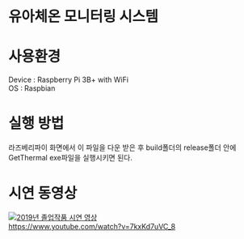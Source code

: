 # 유아체온 모니터링 시스템

# 사용환경
Device : Raspberry Pi 3B+ with WiFi<br>
OS : Raspbian

# 실행 방법
라즈베리파이 화면에서 이 파일을 다운 받은 후 build폴더의 release폴더 안에 GetThermal exe파일을 실행시키면 된다.

# 시연 동영상
[![2019년 졸업작품 시연 영상](https://img.youtube.com/vi/7kxKd7uVC_8/0.jpg)](https://www.youtube.com/watch?v=7kxKd7uVC_8)
<br>https://www.youtube.com/watch?v=7kxKd7uVC_8
